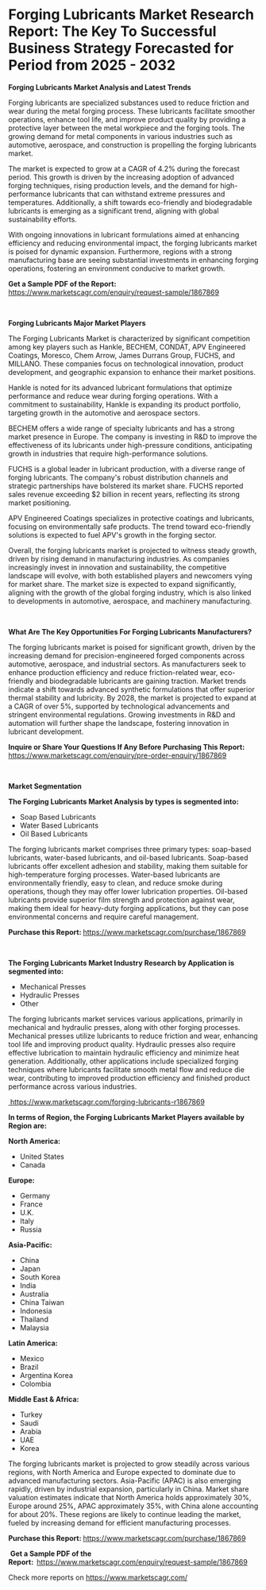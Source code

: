 <p><h1>Forging Lubricants Market Research Report: The Key To Successful Business Strategy Forecasted for Period from 2025 - 2032</h1></p><p><strong>Forging Lubricants Market Analysis and Latest Trends</strong></p>
<p><p>Forging lubricants are specialized substances used to reduce friction and wear during the metal forging process. These lubricants facilitate smoother operations, enhance tool life, and improve product quality by providing a protective layer between the metal workpiece and the forging tools. The growing demand for metal components in various industries such as automotive, aerospace, and construction is propelling the forging lubricants market. </p><p>The market is expected to grow at a CAGR of 4.2% during the forecast period. This growth is driven by the increasing adoption of advanced forging techniques, rising production levels, and the demand for high-performance lubricants that can withstand extreme pressures and temperatures. Additionally, a shift towards eco-friendly and biodegradable lubricants is emerging as a significant trend, aligning with global sustainability efforts.</p><p>With ongoing innovations in lubricant formulations aimed at enhancing efficiency and reducing environmental impact, the forging lubricants market is poised for dynamic expansion. Furthermore, regions with a strong manufacturing base are seeing substantial investments in enhancing forging operations, fostering an environment conducive to market growth.</p></p>
<p><strong>Get a Sample PDF of the Report:&nbsp;</strong> <a href="https://www.marketscagr.com/enquiry/request-sample/1867869?utm_campaign=3550&utm_medium=2&utm_source=Github&utm_content=ia&utm_term=01042025&utm_id=forging-lubricants">https://www.marketscagr.com/enquiry/request-sample/1867869</a></p>
<p>&nbsp;</p>
<p><strong>Forging Lubricants Major Market Players</strong></p>
<p><p>The Forging Lubricants Market is characterized by significant competition among key players such as Hankle, BECHEM, CONDAT, APV Engineered Coatings, Moresco, Chem Arrow, James Durrans Group, FUCHS, and MILLANO. These companies focus on technological innovation, product development, and geographic expansion to enhance their market positions.</p><p>Hankle is noted for its advanced lubricant formulations that optimize performance and reduce wear during forging operations. With a commitment to sustainability, Hankle is expanding its product portfolio, targeting growth in the automotive and aerospace sectors. </p><p>BECHEM offers a wide range of specialty lubricants and has a strong market presence in Europe. The company is investing in R&D to improve the effectiveness of its lubricants under high-pressure conditions, anticipating growth in industries that require high-performance solutions.</p><p>FUCHS is a global leader in lubricant production, with a diverse range of forging lubricants. The company's robust distribution channels and strategic partnerships have bolstered its market share. FUCHS reported sales revenue exceeding $2 billion in recent years, reflecting its strong market positioning.</p><p>APV Engineered Coatings specializes in protective coatings and lubricants, focusing on environmentally safe products. The trend toward eco-friendly solutions is expected to fuel APV's growth in the forging sector.</p><p>Overall, the forging lubricants market is projected to witness steady growth, driven by rising demand in manufacturing industries. As companies increasingly invest in innovation and sustainability, the competitive landscape will evolve, with both established players and newcomers vying for market share. The market size is expected to expand significantly, aligning with the growth of the global forging industry, which is also linked to developments in automotive, aerospace, and machinery manufacturing.</p></p>
<p>&nbsp;</p>
<p><strong>What Are The Key Opportunities For Forging Lubricants Manufacturers?</strong></p>
<p><p>The forging lubricants market is poised for significant growth, driven by the increasing demand for precision-engineered forged components across automotive, aerospace, and industrial sectors. As manufacturers seek to enhance production efficiency and reduce friction-related wear, eco-friendly and biodegradable lubricants are gaining traction. Market trends indicate a shift towards advanced synthetic formulations that offer superior thermal stability and lubricity. By 2028, the market is projected to expand at a CAGR of over 5%, supported by technological advancements and stringent environmental regulations. Growing investments in R&D and automation will further shape the landscape, fostering innovation in lubricant development.</p></p>
<p><strong>Inquire or Share Your Questions If Any Before Purchasing This Report:</strong> <a href="https://www.marketscagr.com/enquiry/pre-order-enquiry/1867869?utm_campaign=3550&utm_medium=2&utm_source=Github&utm_content=ia&utm_term=01042025&utm_id=forging-lubricants">https://www.marketscagr.com/enquiry/pre-order-enquiry/1867869</a></p>
<p>&nbsp;</p>
<p><strong>Market Segmentation</strong></p>
<p><strong>The Forging Lubricants Market Analysis by types is segmented into:</strong></p>
<p><ul><li>Soap Based Lubricants</li><li>Water Based Lubricants</li><li>Oil Based Lubricants</li></ul></p>
<p><p>The forging lubricants market comprises three primary types: soap-based lubricants, water-based lubricants, and oil-based lubricants. Soap-based lubricants offer excellent adhesion and stability, making them suitable for high-temperature forging processes. Water-based lubricants are environmentally friendly, easy to clean, and reduce smoke during operations, though they may offer lower lubrication properties. Oil-based lubricants provide superior film strength and protection against wear, making them ideal for heavy-duty forging applications, but they can pose environmental concerns and require careful management.</p></p>
<p><strong>Purchase this Report:&nbsp;</strong><a href="https://www.marketscagr.com/purchase/1867869?utm_campaign=3550&utm_medium=2&utm_source=Github&utm_content=ia&utm_term=01042025&utm_id=forging-lubricants">https://www.marketscagr.com/purchase/1867869</a></p>
<p>&nbsp;</p>
<p><strong>The Forging Lubricants Market Industry Research by Application is segmented into:</strong></p>
<p><ul><li>Mechanical Presses</li><li>Hydraulic Presses</li><li>Other</li></ul></p>
<p><p>The forging lubricants market services various applications, primarily in mechanical and hydraulic presses, along with other forging processes. Mechanical presses utilize lubricants to reduce friction and wear, enhancing tool life and improving product quality. Hydraulic presses also require effective lubrication to maintain hydraulic efficiency and minimize heat generation. Additionally, other applications include specialized forging techniques where lubricants facilitate smooth metal flow and reduce die wear, contributing to improved production efficiency and finished product performance across various industries.</p></p>
<p><a href="https://www.marketscagr.com/forging-lubricants-r1867869?utm_campaign=3550&utm_medium=2&utm_source=Github&utm_content=ia&utm_term=01042025&utm_id=forging-lubricants">&nbsp;https://www.marketscagr.com/forging-lubricants-r1867869</a></p>
<p><strong>In terms of Region, the Forging Lubricants Market Players available by Region are:</strong></p>
<p>
    <p> <strong> North America: </strong>
        <ul>
            <li>United States</li>
            <li>Canada</li>
        </ul>
        </p> 
    <p> <strong> Europe: </strong>
        <ul>
            <li>Germany</li>
            <li>France</li>
            <li>U.K.</li>
            <li>Italy</li>
            <li>Russia</li>
        </ul>
        </p> 
    <p> <strong> Asia-Pacific: </strong>
        <ul>
            <li>China</li>
            <li>Japan</li>
            <li>South Korea</li>
            <li>India</li>
            <li>Australia</li>
            <li>China Taiwan</li>
            <li>Indonesia</li>
            <li>Thailand</li>
            <li>Malaysia</li>
        </ul>
        </p> 
    <p> <strong> Latin America: </strong>
        <ul>
            <li>Mexico</li>
            <li>Brazil</li>
            <li>Argentina Korea</li>
            <li>Colombia</li>
        </ul>
        </p> 
    <p> <strong> Middle East & Africa: </strong>
        <ul>
            <li>Turkey</li>
            <li>Saudi</li>
            <li>Arabia</li>
            <li>UAE</li>
            <li>Korea</li>
        </ul>
    </p>
    </p>
<p><p>The forging lubricants market is projected to grow steadily across various regions, with North America and Europe expected to dominate due to advanced manufacturing sectors. Asia-Pacific (APAC) is also emerging rapidly, driven by industrial expansion, particularly in China. Market share valuation estimates indicate that North America holds approximately 30%, Europe around 25%, APAC approximately 35%, with China alone accounting for about 20%. These regions are likely to continue leading the market, fueled by increasing demand for efficient manufacturing processes.</p></p>
<p><strong>Purchase this Report: </strong><a href="https://www.marketscagr.com/purchase/1867869?utm_campaign=3550&utm_medium=2&utm_source=Github&utm_content=ia&utm_term=01042025&utm_id=forging-lubricants">https://www.marketscagr.com/purchase/1867869</a></p>
<p>&nbsp;<strong>Get a Sample PDF of the Report:&nbsp;&nbsp;</strong><a href="https://www.marketscagr.com/enquiry/request-sample/1867869?utm_campaign=3550&utm_medium=2&utm_source=Github&utm_content=ia&utm_term=01042025&utm_id=forging-lubricants">https://www.marketscagr.com/enquiry/request-sample/1867869</a></p>
<p><strong></strong></p>
<p>Check more reports on <a href="https://www.marketscagr.com/?utm_campaign=3550&utm_medium=2&utm_source=Github&utm_content=ia&utm_term=01042025&utm_id=forging-lubricants">https://www.marketscagr.com/</a></p>
